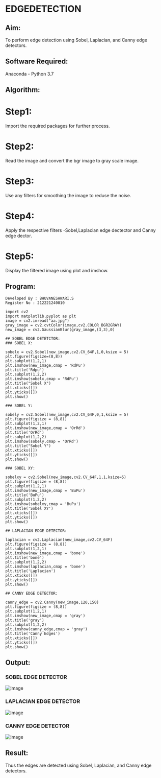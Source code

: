 # EDGEDETECTION

## Aim:
To perform edge detection using Sobel, Laplacian, and Canny edge detectors.

## Software Required:
Anaconda - Python 3.7

## Algorithm:
# Step1:
Import the required packages for further process.

# Step2:
Read the image and convert the bgr image to gray scale image.

# Step3:
Use any filters for smoothing the image to reduse the noise.

# Step4:
Apply the respective filters -Sobel,Laplacian edge dectector and Canny edge dector.

# Step5:
Display the filtered image using plot and imshow.

 
## Program:
```
Developed By : BHUVANESHWARI.S
Register No : 212221240010
```
```
import cv2
import matplotlib.pyplot as plt
image = cv2.imread("aa.jpg")
gray_image = cv2.cvtColor(image,cv2.COLOR_BGR2GRAY)
new_image = cv2.GaussianBlur(gray_image,(3,3),0)

## SOBEL EDGE DETETCTOR:
### SOBEL X:

sobelx = cv2.Sobel(new_image,cv2.CV_64F,1,0,ksize = 5)
plt.figure(figsize=(8,8))
plt.subplot(1,2,1)
plt.imshow(new_image,cmap = 'RdPu')
plt.title('Rdpu')
plt.subplot(1,2,2)
plt.imshow(sobelx,cmap = 'RdPu')
plt.title("Sobel X")
plt.xticks([])
plt.yticks([])
plt.show()

### SOBEL Y:

sobely = cv2.Sobel(new_image,cv2.CV_64F,0,1,ksize = 5)
plt.figure(figsize = (8,8))
plt.subplot(1,2,1)
plt.imshow(new_image,cmap = 'OrRd')
plt.title('OrRd')
plt.subplot(1,2,2)
plt.imshow(sobely,cmap = 'OrRd')
plt.title("Sobel Y")
plt.xticks([])
plt.yticks([])
plt.show()

### SOBEL XY:

sobelxy = cv2.Sobel(new_image,cv2.CV_64F,1,1,ksize=5)
plt.figure(figsize = (8,8))
plt.subplot(1,2,1)
plt.imshow(new_image,cmap = 'BuPu')
plt.title('BuPu')
plt.subplot(1,2,2)
plt.imshow(sobelxy,cmap = 'BuPu')
plt.title('Sobel XY')
plt.xticks([])
plt.yticks([])
plt.show()

## LAPLACIAN EDGE DETECTOR:

laplacian = cv2.Laplacian(new_image,cv2.CV_64F)
plt.figure(figsize = (8,8))
plt.subplot(1,2,1)
plt.imshow(new_image,cmap = 'bone')
plt.title('bone')
plt.subplot(1,2,2)
plt.imshow(laplacian,cmap = 'bone')
plt.title('Laplacian')
plt.xticks([])
plt.yticks([])
plt.show()

## CANNY EDGE DETECTOR:

canny_edge = cv2.Canny(new_image,120,150)
plt.figure(figsize = (8,8))
plt.subplot(1,2,1)
plt.imshow(new_image,cmap = 'gray')
plt.title('gray')
plt.subplot(1,2,2)
plt.imshow(canny_edge,cmap = 'gray')
plt.title('Canny Edges')
plt.xticks([])
plt.yticks([])
plt.show()
```

## Output:
### SOBEL EDGE DETECTOR
![image](https://github.com/Bhuvaneshwari-2003/EDGEDETECTION/assets/94828604/53826cdb-4880-4c38-84a0-75aafeba1a46)


### LAPLACIAN EDGE DETECTOR
![image](https://github.com/Bhuvaneshwari-2003/EDGEDETECTION/assets/94828604/446d332a-73c2-4707-a5bd-d05dd6390c86)


### CANNY EDGE DETECTOR
![image](https://github.com/Bhuvaneshwari-2003/EDGEDETECTION/assets/94828604/07dd22c7-1695-424f-935d-7e381151176d)

## Result:
Thus the edges are detected using Sobel, Laplacian, and Canny edge detectors.
